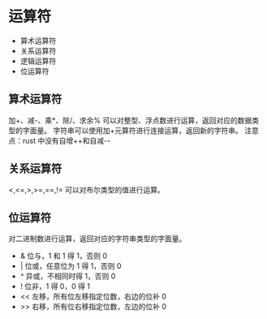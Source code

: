 # 运算符

- 算术运算符
- 关系运算符
- 逻辑运算符
- 位运算符

## 算术运算符

加+、减-、乘\*、除/、求余%
可以对整型、浮点数进行运算，返回对应的数据类型的字面量。
字符串可以使用加+元算符进行连接运算，返回新的字符串。
注意点：rust 中没有自增++和自减--

## 关系运算符

<,<=,>,>=,==,!=
可以对布尔类型的值进行运算。

## 位运算符

对二进制数进行运算，返回对应的字符串类型的字面量。

- & 位与，1 和 1 得 1，否则 0
- | 位或，任意位为 1 得 1，否则 0
- ^ 异或，不相同时得 1，否则 0
- ! 位非，1 得 0，0 得 1
- << 左移，所有位左移指定位数，右边的位补 0
- \>> 右移，所有位右移指定位数，左边的位补 0
